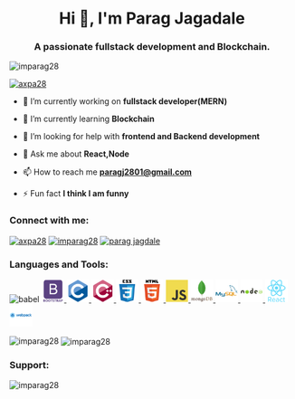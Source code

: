 <h1 align="center">Hi 👋, I'm Parag Jagadale</h1>
<h3 align="center">A passionate fullstack development and Blockchain.</h3>

<p align="left"> <img src="https://komarev.com/ghpvc/?username=imparag28&label=Profile%20views&color=0e75b6&style=flat" alt="imparag28" /> </p>

<p align="left"> <a href="https://twitter.com/axpa28" target="blank"><img src="https://img.shields.io/twitter/follow/axpa28?logo=twitter&style=for-the-badge" alt="axpa28" /></a> </p>

- 🔭 I’m currently working on **fullstack developer(MERN)**

- 🌱 I’m currently learning **Blockchain**

- 🤝 I’m looking for help with **frontend and Backend development**

- 💬 Ask me about **React,Node**

- 📫 How to reach me **paragj2801@gmail.com**

- ⚡ Fun fact **I think I am funny**

<h3 align="left">Connect with me:</h3>
<p align="left">
<a href="https://twitter.com/axpa28" target="blank"><img align="center" src="https://cdn.jsdelivr.net/npm/simple-icons@3.0.1/icons/twitter.svg" alt="axpa28" height="30" width="40" /></a>
<a href="https://instagram.com/imparag28" target="blank"><img align="center" src="https://cdn.jsdelivr.net/npm/simple-icons@3.0.1/icons/instagram.svg" alt="imparag28" height="30" width="40" /></a>
<a href="https://www.youtube.com/c/parag jagdale" target="blank"><img align="center" src="https://cdn.jsdelivr.net/npm/simple-icons@3.0.1/icons/youtube.svg" alt="parag jagdale" height="30" width="40" /></a>
</p>

<h3 align="left">Languages and Tools:</h3>
<p align="left">  <img src="https://www.vectorlogo.zone/logos/babeljs/babeljs-icon.svg" alt="babel" width="40" height="40"/> </a> <a href="https://getbootstrap.com" target="_blank"> <img src="https://raw.githubusercontent.com/devicons/devicon/master/icons/bootstrap/bootstrap-plain-wordmark.svg" alt="bootstrap" width="40" height="40"/> </a> <a href="https://www.cprogramming.com/" target="_blank"> <img src="https://raw.githubusercontent.com/devicons/devicon/master/icons/c/c-original.svg" alt="c" width="40" height="40"/> </a> <a href="https://www.w3schools.com/cpp/" target="_blank"> <img src="https://raw.githubusercontent.com/devicons/devicon/master/icons/cplusplus/cplusplus-original.svg" alt="cplusplus" width="40" height="40"/> </a> <a href="https://www.w3schools.com/css/" target="_blank"> <img src="https://raw.githubusercontent.com/devicons/devicon/master/icons/css3/css3-original-wordmark.svg" alt="css3" width="40" height="40"/> </a> <a href="https://www.w3.org/html/" target="_blank"> <img src="https://raw.githubusercontent.com/devicons/devicon/master/icons/html5/html5-original-wordmark.svg" alt="html5" width="40" height="40"/> </a> <a href="https://developer.mozilla.org/en-US/docs/Web/JavaScript" target="_blank"> <img src="https://raw.githubusercontent.com/devicons/devicon/master/icons/javascript/javascript-original.svg" alt="javascript" width="40" height="40"/> </a> <a href="https://www.mongodb.com/" target="_blank"> <img src="https://raw.githubusercontent.com/devicons/devicon/master/icons/mongodb/mongodb-original-wordmark.svg" alt="mongodb" width="40" height="40"/> </a> <a href="https://www.mysql.com/" target="_blank"> <img src="https://raw.githubusercontent.com/devicons/devicon/master/icons/mysql/mysql-original-wordmark.svg" alt="mysql" width="40" height="40"/> </a> <a href="https://nodejs.org" target="_blank"> <img src="https://raw.githubusercontent.com/devicons/devicon/master/icons/nodejs/nodejs-original-wordmark.svg" alt="nodejs" width="40" height="40"/> </a> <a href="https://reactjs.org/" target="_blank"> <img src="https://raw.githubusercontent.com/devicons/devicon/master/icons/react/react-original-wordmark.svg" alt="react" width="40" height="40"/> </a> <a href="https://webpack.js.org" target="_blank"> <img src="https://raw.githubusercontent.com/devicons/devicon/d00d0969292a6569d45b06d3f350f463a0107b0d/icons/webpack/webpack-original-wordmark.svg" alt="webpack" width="40" height="40"/> </a> </p>



<p><img align="left" src="https://github-readme-stats.vercel.app/api/top-langs?username=imparag28&show_icons=true&locale=en&layout=compact" alt="imparag28" /></p>

<p>&nbsp;<img align="center" src="https://github-readme-stats.vercel.app/api?username=imparag28&show_icons=true&locale=en" alt="imparag28" /></p>

<h3 align="left">Support:</h3>
<p><a href="https://www.buymeacoffee.com/imparag28"> <img align="left" src="https://cdn.buymeacoffee.com/buttons/v2/default-yellow.png" height="50" width="210" alt="imparag28" /></a></p><br><br>
